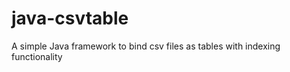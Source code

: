 java-csvtable
=============

A simple Java framework to bind csv files as tables with indexing functionality
